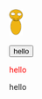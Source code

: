 <img src="leaf.svg" width="25"/>
<link rel="stylesheet" href="a.css">



<button type = 'button' onClick = "alert('hi')">hello</button>



<p style = 'color: red'>hello</p>
hello
